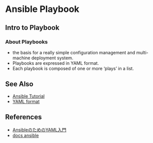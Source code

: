 # Ansible Playbook

## Intro to Playbook

### About Playbooks
- the basis for a really simple configuration management and multi-machine deployment system.
- Playbooks are expressed in YAML format.
- Each playbook is composed of one or more ‘plays’ in a list.

## See Also
- [Ansible Tutorial](http://yteraoka.github.io/ansible-tutorial/)
- [YAML format](http://docs.ansible.com/ansible/latest/YAMLSyntax.html)

## References
- [AnsibleのためのYAML入門](https://dev.classmethod.jp/server-side/ansible/getting-start-yaml-for-ansible/)
- [docs ansible](http://docs.ansible.com)
